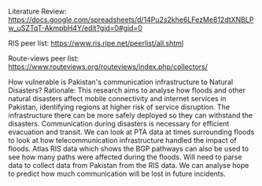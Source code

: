 Literature Review: https://docs.google.com/spreadsheets/d/14Pu2s2khe6LFezMe812dtXNBLPw_uSZTqT-AkmpbH4Y/edit?gid=0#gid=0

RIS peer list: https://www.ris.ripe.net/peerlist/all.shtml

Route-views peer list: https://www.routeviews.org/routeviews/index.php/collectors/

How vulnerable is Pakistan's communication infrastructure to Natural Disasters?
Rationale: This research aims to analyse how floods and other natural disasters affect mobile connectivity and internet services in Pakistan, identifying regions at higher risk of service disruption. The infrastructure there can be more safely deployed so they can withstand the disasters. Communication during disasters is necessary for efficient evacuation and transit. We can look at PTA data at times surrounding floods to look at how telecommunication infrastructure handled the impact of floods. Atlas RIS data which shows the BGP pathways can also be used to see how many paths were affected during the floods. Will need to parse data to collect data from Pakistan from the RIS data. We can analyse hope to predict how much communication will be lost in future incidents.
